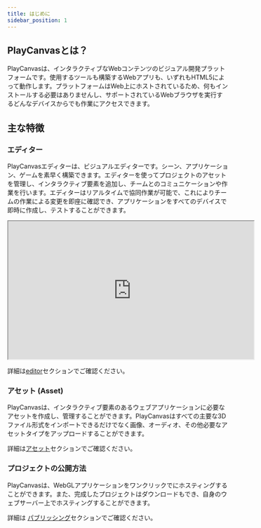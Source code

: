 ```yaml
---
title: はじめに
sidebar_position: 1
---
```


## PlayCanvasとは？

PlayCanvasは、インタラクティブなWebコンテンツのビジュアル開発プラットフォームです。使用するツールも構築するWebアプリも、いずれもHTML5によって動作します。プラットフォームはWeb上にホストされているため、何もインストールする必要はありませんし、サポートされているWebブラウザを実行するどんなデバイスからでも作業にアクセスできます。

## 主な特徴

### エディター

PlayCanvasエディターは、ビジュアルエディターです。シーン、アプリケーション、ゲームを素早く構築できます。エディターを使ってプロジェクトのアセットを管理し、インタラクティブ要素を追加し、チームとのコミュニケーションや作業を行います。エディターはリアルタイムで協同作業が可能で、これによりチームの作業による変更を即座に確認でき、アプリケーションをすべてのデバイスで即時に作成し、テストすることができます。

<div className="iframe-container">
    <iframe width="560" height="315" src="https://www.youtube.com/embed/PS4oMLPyYfI" title="PlayCanvas Editor Live Link" allowfullscreen></iframe>
</div>

詳細は[editor][5]セクションでご確認ください。

### アセット (Asset)

PlayCanvasは、インタラクティブ要素のあるウェブアプリケーションに必要なアセットを作成し、管理することができます。PlayCanvasはすべての主要な3Dファイル形式をインポートできるだけでなく画像、オーディオ、その他必要なアセットタイプをアップロードすることができます。

詳細は[アセット][6]セクションでご確認ください。

### プロジェクトの公開方法

PlayCanvasは、WebGLアプリケーションをワンクリックでにホスティングすることができます。また、完成したプロジェクトはダウンロードもでき、自身のウェブサーバー上でホスティングすることができます。

詳細は [パブリッシング][7]セクションでご確認ください。

[5]: /user-manual/editor
[6]: /user-manual/assets
[7]: /user-manual/publishing
